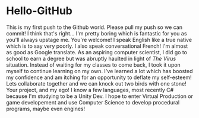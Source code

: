 # Hello-GitHub
This is my first push to the Github world. Please pull my push so we can commit!
I think that's right...
I'm pretty boring which is fantastic for you as you'll always upstage me. You're welcome!
I speak English like a true native which is to say very poorly.
I also speak conversational French! I'm almost as good as Google translate.
As an aspiring computer scientist, I did go to school to earn a degree but was abruptly haulted in light of _The Virus_ situation.
Instead of waiting for my classes to come back, I took it upon myself to continue learning on my own.
I've learned a lot which has boosted my confidence and am itching for an opportunity to deflate my self-esteem!
Lets collaborate together and we can knock out two birds with one stone! Your project, and my ego!
I know a few languages, most recently C# because I'm studying to be a Unity Dev.
I hope to enter Virtual Production or game developement and use Computer Science to develop procedural programs, maybe even engines!
